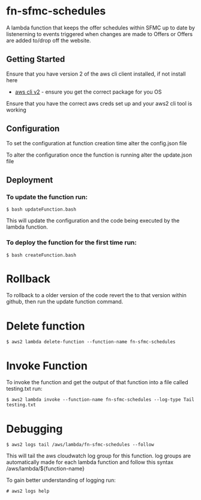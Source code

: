 # fn-sfmc-schedules 

A lambda function that keeps the offer schedules within SFMC up to date by listenerning to events triggered when 
changes are made to Offers or Offers are added to/drop off the website.

## Getting Started

Ensure that you have version 2 of the aws cli client installed, if not install here
* [aws cli v2](https://docs.aws.amazon.com/cli/latest/userguide/install-cliv2-linux-mac.html) - ensure you get the correct package for you OS 

Ensure that you have the correct aws creds set up and your aws2 cli tool is working

## Configuration

To set the configuration at function creation time alter the config.json file

To alter the configuration once the function is running alter the update.json file

## Deployment

### To update the function run: 
```
$ bash updateFunction.bash
```

This will update the configuration and the code being executed by the lambda function.

### To deploy the function for the first time run: 

```
$ bash createFunction.bash
```

# Rollback

To rollback to a older version of the code revert the to that version within github, then run the update function command.

# Delete function

```
$ aws2 lambda delete-function --function-name fn-sfmc-schedules
```

# Invoke Function

To invoke the function and get the output of that function into a file called testing.txt run:

```
$ aws2 lambda invoke --function-name fn-sfmc-schedules --log-type Tail testing.txt
```

# Debugging

```
$ aws2 logs tail /aws/lambda/fn-sfmc-schedules --follow
```

This will tail the aws cloudwatch log group for this function.
log groups are automatically made for each lambda function and follow this syntax /aws/lambda/${function-name}

To gain better understanding of logging run:

```
# aws2 logs help
```
